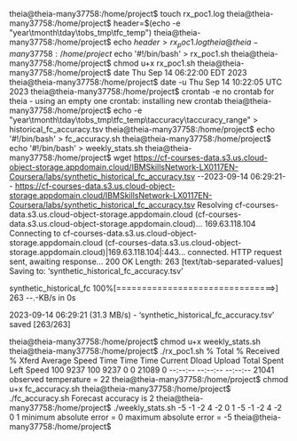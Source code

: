theia@theia-many37758:/home/project$ touch rx_poc1.log
theia@theia-many37758:/home/project$ header=$(echo -e "year\tmonth\tday\tobs_tmp\tfc_temp")
theia@theia-many37758:/home/project$ echo $header>rx_poc1.log
theia@theia-many37758:/home/project$ echo '#!/bin/bash' > rx_poc1.sh
theia@theia-many37758:/home/project$ chmod u+x rx_poc1.sh
theia@theia-many37758:/home/project$ date
Thu Sep 14 06:22:00 EDT 2023
theia@theia-many37758:/home/project$ date -u
Thu Sep 14 10:22:05 UTC 2023
theia@theia-many37758:/home/project$ crontab -e
no crontab for theia - using an empty one
crontab: installing new crontab
theia@theia-many37758:/home/project$ echo -e "year\tmonth\tday\tobs_tmp\tfc_temp\taccuracy\taccuracy_range" > historical_fc_accuracy.tsv
theia@theia-many37758:/home/project$ echo '#!/bin/bash' > fc_accuracy.sh
theia@theia-many37758:/home/project$ echo '#!/bin/bash' > weekly_stats.sh
theia@theia-many37758:/home/project$ wget https://cf-courses-data.s3.us.cloud-object-storage.appdomain.cloud/IBMSkillsNetwork-LX0117EN-Coursera/labs/synthetic_historical_fc_accuracy.tsv
--2023-09-14 06:29:21--  https://cf-courses-data.s3.us.cloud-object-storage.appdomain.cloud/IBMSkillsNetwork-LX0117EN-Coursera/labs/synthetic_historical_fc_accuracy.tsv
Resolving cf-courses-data.s3.us.cloud-object-storage.appdomain.cloud (cf-courses-data.s3.us.cloud-object-storage.appdomain.cloud)... 169.63.118.104
Connecting to cf-courses-data.s3.us.cloud-object-storage.appdomain.cloud (cf-courses-data.s3.us.cloud-object-storage.appdomain.cloud)|169.63.118.104|:443... connected.
HTTP request sent, awaiting response... 200 OK
Length: 263 [text/tab-separated-values]
Saving to: ‘synthetic_historical_fc_accuracy.tsv’

synthetic_historical_fc 100%[===============================>]     263  --.-KB/s    in 0s      

2023-09-14 06:29:21 (31.3 MB/s) - ‘synthetic_historical_fc_accuracy.tsv’ saved [263/263]

theia@theia-many37758:/home/project$ chmod u+x weekly_stats.sh
theia@theia-many37758:/home/project$ ./rx_poc1.sh
  % Total    % Received % Xferd  Average Speed   Time    Time     Time  Current
                                 Dload  Upload   Total   Spent    Left  Speed
100  9237  100  9237    0     0  21089      0 --:--:-- --:--:-- --:--:-- 21041
observed temperature = 22
theia@theia-many37758:/home/project$ chmod u+x fc_accuracy.sh
theia@theia-many37758:/home/project$ ./fc_accuracy.sh
Forecast accuracy is 2
theia@theia-many37758:/home/project$ ./weekly_stats.sh
-5
-1
-2
4
-2
0
1
-5
-1
-2
4
-2
0
1
minimum absolute error = 0
maximum absolute error = -5
theia@theia-many37758:/home/project$ 